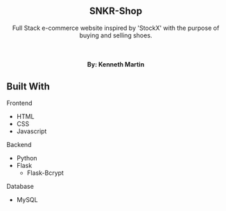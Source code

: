 <!-- PROJECT LOGO -->
<br />
<div align="center">
<h2 align="center">SNKR-Shop</h2>
  <p align="center">
  Full Stack e-commerce website inspired by 'StockX' with the purpose of buying and selling shoes. 
  </p>
  <br />
  <h4 align="center">By: Kenneth Martin</h4>
</div>

<!-- ABOUT THE PROJECT -->
## Built With

Frontend
* HTML
* CSS
* Javascript

Backend
* Python
* Flask
  * Flask-Bcrypt

Database
* MySQL
